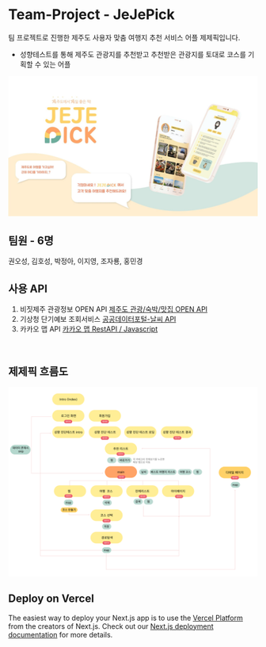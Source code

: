 # Team-Project - JeJePick
팀 프로젝트로 진행한 제주도 사용자 맞춤 여행지 추천 서비스 어플 제제픽입니다.
- 성향테스트를 통해 제주도 관광지를 추천받고 추천받은 관광지를 토대로 코스를 기획할 수 있는 어플

<img src="./public/asset/jejepick_splash.jpg" alt="제제픽 표지"/>

## 팀원 - 6명 
권오성, 김호성, 박정아, 이지영, 조자룡, 홍민경
<br />

## 사용 API 
1. 비짓제주 관광정보 OPEN API
   [제주도 관광/숙박/맛집 OPEN API](https://www.visitjeju.net/kr/visitjejuapi)
2. 기상청 단기예보 조회서비스
   [공공데이터포털-날씨 API](https://www.data.go.kr/tcs/dss/selectApiDataDetailView.do?publicDataPk=15084084)
3. 카카오 맵 API
   [카카오 맵 RestAPI / Javascript](https://apis.map.kakao.com/)
<br/>

## 제제픽 흐름도 
<img src="./public/asset/jejepick.png" alt="제제픽 흐름도"/>


## Deploy on Vercel

The easiest way to deploy your Next.js app is to use the [Vercel Platform](https://vercel.com/new?utm_medium=default-template&filter=next.js&utm_source=create-next-app&utm_campaign=create-next-app-readme) from the creators of Next.js.
Check out our [Next.js deployment documentation](https://nextjs.org/docs/deployment) for more details.

